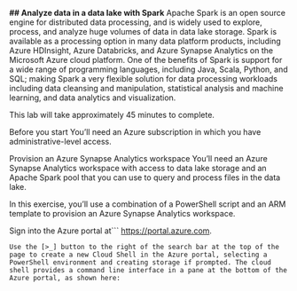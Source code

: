 **## Analyze data in a data lake with Spark**
Apache Spark is an open source engine for distributed data processing, and is widely used to explore, process, and analyze huge volumes of data in data lake storage. Spark is available as a processing option in many data platform products, including Azure HDInsight, Azure Databricks, and Azure Synapse Analytics on the Microsoft Azure cloud platform. One of the benefits of Spark is support for a wide range of programming languages, including Java, Scala, Python, and SQL; making Spark a very flexible solution for data processing workloads including data cleansing and manipulation, statistical analysis and machine learning, and data analytics and visualization.

This lab will take approximately 45 minutes to complete.

Before you start
You’ll need an Azure subscription in which you have administrative-level access.

Provision an Azure Synapse Analytics workspace
You’ll need an Azure Synapse Analytics workspace with access to data lake storage and an Apache Spark pool that you can use to query and process files in the data lake.

In this exercise, you’ll use a combination of a PowerShell script and an ARM template to provision an Azure Synapse Analytics workspace.

Sign into the Azure portal at```
https://portal.azure.com.
```
Use the [>_] button to the right of the search bar at the top of the page to create a new Cloud Shell in the Azure portal, selecting a PowerShell environment and creating storage if prompted. The cloud shell provides a command line interface in a pane at the bottom of the Azure portal, as shown here:
